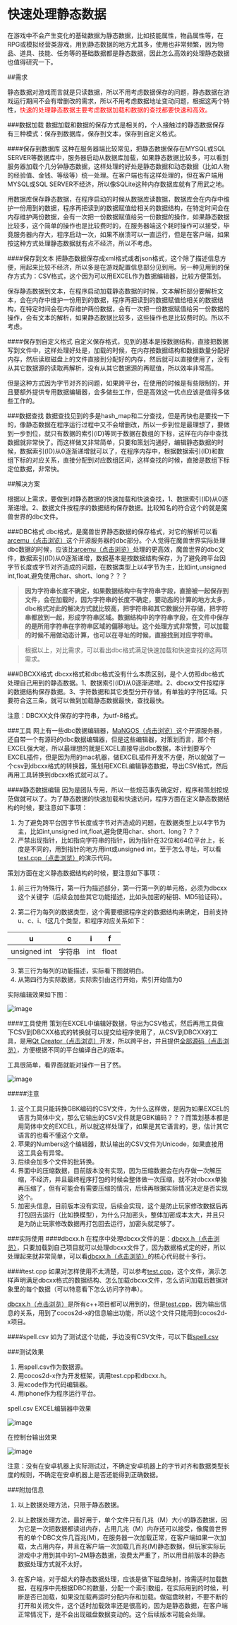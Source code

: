 # 快速处理静态数据

在游戏中不会产生变化的基础数据为静态数据，比如技能属性，物品属性等，在RPG或模拟经营类游戏，用到静态数据的地方尤其多，使用也非常频繁，因为物品、道具、技能、任务等的基础数据都是静态数据，因此怎么高效的处理静态数据也值得研究一下。

##需求

静态数据对游戏而言就是只读数据，所以不用考虑数据保存的问题，静态数据在游戏运行期间不会有增删改的需求，所以不用考虑数据地址变动问题，根据这两个特性，<font color="red">快速的处理静态数据主要考虑数据加载和数据的查找都要快速和高效。</font>

###数据加载
数据加载和数据的保存方式是相关的，个人接触过的静态数据保存有三种模式：保存到数据库，保存到文本，保存到自定义格式。

####保存到数据库
这种在服务器端比较常见，把静态数据保存在MYSQL或SQL SERVER等数据库中，服务器启动从数据库加载，如果静态数据比较多，可以看到服务器加载个几分钟静态数据，这样处理的好处是静态数据和动态数据（比如人物的经验值、金钱、等级等）统一处理。在客户端也有这样处理的，但在客户端用MYSQL或SQL SERVER不经济，所以像SQLite这种内存数据库就有了用武之地。

用数据库保存静态数据，在程序启动的时候从数据库读数据，数据库会在内存中维护一份用到的数据，程序再把读到的数据赋值给相关的数据结构，在特定时间会在内存维护两份数据，会有一次把一份数据赋值给另一份数据的操作，如果静态数据比较多，这个简单的操作也是比较费时的，在服务器端这个耗时操作可以接受，毕竟服务器内存大，程序启动一次，如果不崩溃可以一直运行，但是在客户端，如果按这种方式处理静态数据就有点不经济，所以不考虑。

####保存到文本
把静态数据保存成xml格式或者json格式，这个除了描述信息方便，用起来比较不经济，所以多是在游戏配置信息部分见到用。另一种见用到的保存方式为：CSV格式，这个因为可以用EXCEL作为数据编辑器，比较方便策划。

保存静态数据到文本，在程序启动加载静态数据的时候，文本解析部分要解析文本，会在内存中维护一份用到的数据，程序再把读到的数据赋值给相关的数据结构，在特定时间会在内存维护两份数据，会有一次把一份数据赋值给另一份数据的操作，会有文本的解析，如果静态数据比较多，这些操作也是比较费时的。所以不考虑。

####保存到自定义格式
自定义保存格式，见到的基本是按数据结构，直接把数据写到文件中，这样处理好处是，加载的时候，在内存按数据结构和数据数量分配好内存，然后读取磁盘上的文件直接到分配好的内存，然后就可以直接使用了，没有从其它数据源的读取再解析，没有从其它数据源的再赋值，所以效率非常高。

但是这种方式因为字节对齐的问题，如果跨平台，在使用的时候是有些限制的，并且要额外提供专用数据编辑器，会多做些工作，但是高效这一优点应该是值得多做些工作的。

###数据查找
数据查找见到的多是hash_map和二分查找，但是再快也是要找一下的，像静态数据在程序运行过程中又不会增删改，所以一步到位是最理想了，要做到一步到位，就只有数据的索引(ID)等同于数据在数组的下标，这样在内存中查找数据就非常快了。而这样做又非常简单，只要和策划沟通好，编辑静态数据的时候，数据索引(ID)从0逐渐递增就可以了，在程序内存中，根据数据索引(ID)和数组下标的对应关系，直接分配到对应数组区间，这样查找的时候，直接是数组下标定位数据，非常快。

##解决方案

根据以上需求，要做到对静态数据的快速加载和快速查找，1、数据索引(ID)从0逐渐递增。2、数据文件按程序的数据结构保存数据。比较知名的符合这个的就是魔兽世界的dbc文件。

###DBC格式
dbc格式，是魔兽世界静态数据的保存格式，对它的解析可以看[arcemu（点击浏览）](https://github.com/arcemu/arcemu)这个开源服务器的dbc部分。个人觉得在魔兽世界实际处理dbc数据的时候，应该比[arcemu（点击浏览）](https://github.com/arcemu/arcemu)处理的更高效，魔兽世界的dbc文件，数据索引(ID)从0逐渐递增，数据基本是按数据结构保存，为了避免跨平台因字节长度或字节对齐造成的问题，在数据类型上以4字节为主，比如int,unsigned int,float,避免使用char、short、long？？？

> **因为字符串长度不确定，如果数据结构中有字符串字段，直接被一起保存到文件，会在加载时，因为字符串的长度不确定，要动态的计算的地方太多，dbc格式对此的解决方式就比较高，把字符串和其它数据分开存储，把字符串都放到一起，形成字符串区域。数据结构中的字符串字段，在文件中保存的是所用字符串在字符串区域的偏移地址。这个处理方式非常赞，可以加载的时候不用做动态计算，也可以在寻址的时候，直接找到对应字符串。**

> 根据以上，对比需求，可以看出dbc格式满足快速加载和快速查找的这两项需求。

###DBCXX格式
dbcxx格式和dbc格式没有什么本质区别，是个人仿照dbc格式处理自己用到的静态数据。1、数据索引(ID)从0逐渐递增。2、dbcxx文件按程序的数据结构保存数据。3、字符数据和其它类型分开存储，有单独的字符区域。只要符合这三条，就可以做到加载静态数据最快，查找最快。

注意：DBCXX文件保存的字符串，为utf-8格式。

###工具
网上有一些dbc数据编辑器，[MaNGOS（点击浏览）](https://github.com/mangos)这个开源服务器，还自带一个有源码的dbc数据编辑器，但是这些编辑器，对策划而言，那个有EXCEL强大呢，所以最理想的就是EXCEL直接导出dbc数据，本计划要写个EXCEL插件，但是因为用的mac机器，做EXCEL插件开发不方便，所以就做了一个csv到dbcxx格式的转换器，策划用EXCEL编辑静态数据，导出CSV格式，然后再用工具转换到dbcxx格式就可以了。

####静态数据编辑
因为是团队专用，所以一些规范事先确定好，程序和策划按规范做就可以了。为了静态数据的快速加载和快速访问，程序方面在定义静态数据结构的时候，要注意如下事项：

1. 为了避免跨平台因字节长度或字节对齐造成的问题，在数据类型上以4字节为主，比如int,unsigned int,float,避免使用char、short、long？？？
2. 严禁出现指针，比如指向字符串的指针，因为指针在32位和64位平台上，长度是不同的，用到指针的地方用int或unsigned int，至于怎么寻址，可以看[test.cpp（点击浏览）](https://github.com/sunjianhua/dbcxx/blob/master/test.cpp)的演示代码。

策划方面在定义静态数据结构的时候，要注意如下事项：

1. 前三行为特殊行，第一行为描述部分，第一行第一列的单元格，必须为dbcxx这个关键字（后续会加些其它功能描述，比如头加密的秘钥、MD5验证码）。

2. 第二行为每列的数据类型，这个需要根据程序定的数据结构来确定，目前支持u、c、i、f这几个类型，和程序对应关系如下： 

|u | c | i | f|
|----|----|----|----|
|unsigned int| 字符串 | int | float|

3. 第三行为每列的功能描述，实际看下图就明白。
4. 从第四行为实际数据，实际索引由这行开始，索引开始值为0

实际编辑效果如下图：

![image](README/1.png)

####工具使用
策划在EXCEL中编辑好数据，导出为CSV格式，然后再用工具做下CSV到DBCXX格式的转换就可以提交给程序使用了，从CSV到DBCXX的工具，是用[Qt Creator（点击浏览）](http://qt-project.org/)开发，所以跨平台，并且提供[全部源码（点击浏览）](https://github.com/sunjianhua/dbcxx/tree/master/DBCEX/DBCEX)，方便根据不同的平台编译自己的版本。

工具很简单，看界面就能对操作一目了然。

![image](README/2.png)

#####注意
1. 这个工具只能转换GBK编码的CSV文件，为什么这样做，是因为如果EXCEL的语言为简体中文，那么它输出的CSV文件就是GBK编码？？？而策划基本都是用简体中文的EXCEL，所以就这样处理了，如果是其它语言的，恩，估计其它语言的也看不懂这个文章。
2. 苹果的Numbers这个编辑器，默认输出的CSV文件为Unicode，如果直接用这工具会有异常。
3. 后续会加多个文件的批转换。
4. 界面中的压缩数据，目前版本没有实现，因为压缩数据会在内存做一次解压缩，不经济，并且最终程序打包的时候会整体做一次压缩，就不对dbcxx单独再压缩了，但有可能会有需要压缩的情况，后续再根据实际情况决定是否实现这个。
5. 加密头信息，目前版本没有实现，后续会实现，这个是防止玩家修改数据后再打包回去运行（比如换模型），为什么只加密头，整体加密成本太大，并且只是为防止玩家修改数据再打包回去运行，加密头就足够了。

###实际使用
####dbcxx.h
在程序中处理dbcxx文件的是：[dbcxx.h（点击浏览）](https://github.com/sunjianhua/dbcxx/blob/master/dbcxx.h)，只要加载到自己项目就可以处理dbcxx文件了，因为数据格式定的好，所以处理起来就非常简单，可以看[dbcxx.h（点击浏览）](https://github.com/sunjianhua/dbcxx/blob/master/dbcxx.h)的核心代码就十多行。

####test.cpp
如果对怎样使用不太清楚，可以参考[test.cpp](https://github.com/sunjianhua/dbcxx/blob/master/test.cpp)，这个文件，演示怎样声明满足dbcxx格式的数据结构、怎么加载dbcxx文件，怎么访问加载后数据对象里的每个数据（可以特意看下怎么访问字符串）。

[dbcxx.h（点击浏览）](https://github.com/sunjianhua/dbcxx/blob/master/dbcxx.h)是所有c++项目都可以用到的，但是[test.cpp](https://github.com/sunjianhua/dbcxx/blob/master/test.cpp)，因为输出信息的关系，用到了cocos2d-x的信息输出功能，所以这个文件只能用到cocos2d-x项目。

####spell.csv
如为了测试这个功能，手边没有CSV文件，可以下载[spell.csv](https://github.com/sunjianhua/dbcxx/blob/master/spell.csv)

###测试效果
1. 用spell.csv作为数据源。 
2. 用cocos2d-x作为开发框架，调用test.cpp和dbcxx.h。
3. 用xcode作为代码编辑器。
4. 用iphone作为程序运行平台。

spell.csv EXCEL编辑器中效果

![image](README/1.png)

在控制台输出效果

![image](README/3.png)

注意：没有在安卓机器上实际测试过，不确定安卓机器上的字节对齐和数据类型长度的规则，不确定在安卓机器上是否还能得到正确数据。

###附加信息
1. 以上数据处理方法，只限于静态数据。

2. 以上数据处理方法，最好用于，单个文件只有几兆（M）大小的静态数据，因为它是一次把数据都读进内存，占用几兆（M）内存还可以接受，像魔兽世界有的单个DBC文件几百兆(M)，在服务器一次加载正常，在客户端如果一次加载，太占用内存，并且在客户端一次加载几百兆(M)静态数据，但玩家实际玩游戏中才用到其中的1~2M静态数据，浪费太严重了，所以用目前版本的静态数据处理方式就不太好。

3. 在客户端，对于超大的静态数据处理，应该是做下磁盘映射，按需适时加载数据，在程序中先根据DBC的数量，分配一个索引数组，在实际用到的时候，判断是否已加载，如果没加载再适时分配内存和加载。做磁盘映射，不要不断的打开和关闭文件，这个适时加载效率还是很高的，因为是静态数据，在客户端正常情况下，是不会出现磁盘数据变动的。这个后续版本可能会处理。
